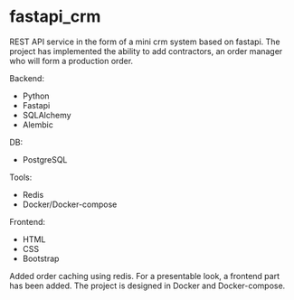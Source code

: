 # fastapi_crm
REST API service in the form of a mini crm system based on fastapi. The project has implemented the ability to add contractors, an order manager who will form a production order.

Backend:
* Python
* Fastapi
* SQLAlchemy
* Alembic

DB:
* PostgreSQL

Tools:
* Redis
* Docker/Docker-compose

Frontend:
* HTML
* CSS
* Bootstrap

Added order caching using redis. For a presentable look, a frontend part has been added.
The project is designed in Docker and Docker-compose.
